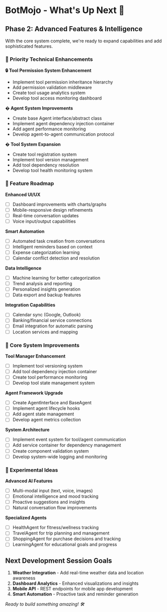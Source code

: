 # BotMojo - What's Up Next 🚀

## Phase 2: Advanced Features & Intelligence

With the core system complete, we're ready to expand capabilities and add sophisticated features.

### 🌟 Priority Technical Enhancements

**🔒 Tool Permission System Enhancement**
- Implement tool permission inheritance hierarchy
- Add permission validation middleware
- Create tool usage analytics system
- Develop tool access monitoring dashboard

**� Agent System Improvements**
- Create base Agent interface/abstract class
- Implement agent dependency injection container
- Add agent performance monitoring
- Develop agent-to-agent communication protocol

**�️ Tool System Expansion**
- Create tool registration system
- Implement tool version management
- Add tool dependency resolution
- Develop tool health monitoring system

### 🎯 Feature Roadmap

**Enhanced UI/UX**
- [ ] Dashboard improvements with charts/graphs
- [ ] Mobile-responsive design refinements
- [ ] Real-time conversation updates
- [ ] Voice input/output capabilities

**Smart Automation**
- [ ] Automated task creation from conversations
- [ ] Intelligent reminders based on context
- [ ] Expense categorization learning
- [ ] Calendar conflict detection and resolution

**Data Intelligence**
- [ ] Machine learning for better categorization
- [ ] Trend analysis and reporting
- [ ] Personalized insights generation
- [ ] Data export and backup features

**Integration Capabilities**
- [ ] Calendar sync (Google, Outlook)
- [ ] Banking/financial service connections
- [ ] Email integration for automatic parsing
- [ ] Location services and mapping

### 🔧 Core System Improvements

**Tool Manager Enhancement**
- [ ] Implement tool versioning system
- [ ] Add tool dependency injection container
- [ ] Create tool performance monitoring
- [ ] Develop tool state management system

**Agent Framework Upgrade**
- [ ] Create AgentInterface and BaseAgent
- [ ] Implement agent lifecycle hooks
- [ ] Add agent state management
- [ ] Develop agent metrics collection

**System Architecture**
- [ ] Implement event system for tool/agent communication
- [ ] Add service container for dependency management
- [ ] Create component validation system
- [ ] Develop system-wide logging and monitoring

### 🎲 Experimental Ideas

**Advanced AI Features**
- [ ] Multi-modal input (text, voice, images)
- [ ] Emotional intelligence and mood tracking
- [ ] Proactive suggestions and insights
- [ ] Natural conversation flow improvements

**Specialized Agents**
- [ ] HealthAgent for fitness/wellness tracking
- [ ] TravelAgent for trip planning and management
- [ ] ShoppingAgent for purchase decisions and tracking
- [ ] LearningAgent for educational goals and progress

## Next Development Session Goals

1. **Weather Integration** - Add real-time weather data and location awareness
2. **Dashboard Analytics** - Enhanced visualizations and insights
3. **Mobile API** - REST endpoints for mobile app development
4. **Smart Automation** - Proactive task and reminder generation

*Ready to build something amazing! 🛠️*
